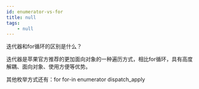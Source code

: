 ```yaml
---
id: enumerator-vs-for
title: null
tags:
    - null
---
```


<!--front-->
迭代器和for循环的区别是什么？

<!--back-->
迭代器是苹果官方推荐的更加面向对象的一种遍历方式，相比for循环，具有高度解耦、面向对象、使用方便等优势。

其他枚举方式还有：for for-in enumerator dispatch_apply